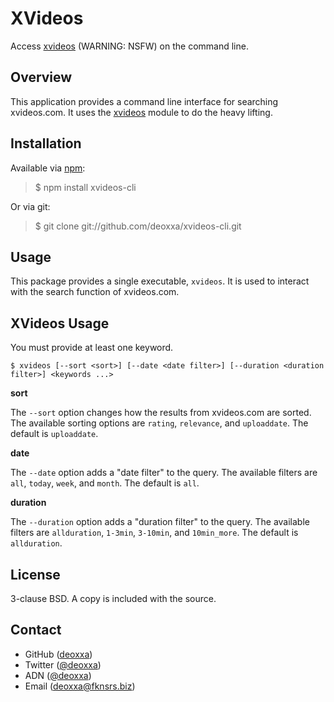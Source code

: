 XVideos
=======

Access [xvideos](http://www.xvideos.com/) (WARNING: NSFW) on the command line.

Overview
--------

This application provides a command line interface for searching xvideos.com. It
uses the [xvideos](http://npm.im/xvideos) module to do the heavy lifting.

Installation
------------

Available via [npm](http://npmjs.org/):

> $ npm install xvideos-cli

Or via git:

> $ git clone git://github.com/deoxxa/xvideos-cli.git

Usage
-----

This package provides a single executable, `xvideos`. It is used to interact
with the search function of xvideos.com.

XVideos Usage
-------------

You must provide at least one keyword.

```
$ xvideos [--sort <sort>] [--date <date filter>] [--duration <duration filter>] <keywords ...>
```

**sort**

The `--sort` option changes how the results from xvideos.com are sorted. The
available sorting options are `rating`, `relevance`, and `uploaddate`. The
default is `uploaddate`.

**date**

The `--date` option adds a "date filter" to the query. The available filters
are `all`, `today`, `week`, and `month`. The default is `all`.

**duration**

The `--duration` option adds a "duration filter" to the query. The available
filters are `allduration`, `1-3min`, `3-10min`, and `10min_more`. The default
is `allduration`.

License
-------

3-clause BSD. A copy is included with the source.

Contact
-------

* GitHub ([deoxxa](http://github.com/deoxxa))
* Twitter ([@deoxxa](http://twitter.com/deoxxa))
* ADN ([@deoxxa](https://alpha.app.net/deoxxa))
* Email ([deoxxa@fknsrs.biz](mailto:deoxxa@fknsrs.biz))
